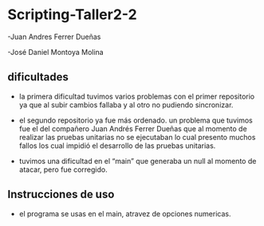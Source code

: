 # Scripting-Taller2-2
 
-Juan Andres Ferrer Dueñas

-José Daniel Montoya Molina

## dificultades

- la primera dificultad tuvimos varios problemas con el primer repositorio ya que al subir cambios fallaba y al otro no pudiendo sincronizar.

- el segundo repositorio ya fue más ordenado. un problema que tuvimos fue el del compañero Juan Andrés Ferrer Dueñas que al momento de realizar las pruebas unitarias no se ejecutaban lo cual presento muchos fallos los cual impidió el desarrollo de las pruebas unitarias.

- tuvimos una dificultad en el “main” que generaba un null al momento de atacar, pero fue corregido.

## Instrucciones de uso

- el programa se usas en el main, atravez de opciones numericas.
